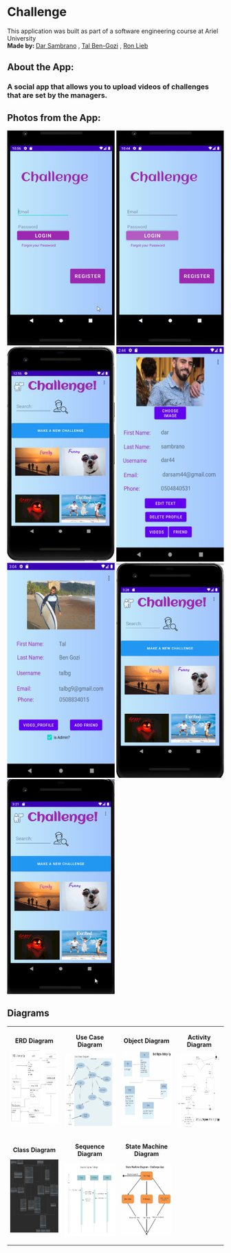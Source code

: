# Challenge <br/>

This application was built as part of a software engineering course at Ariel University <br /> 
<strong>Made by: </strong> <a href="https://github.com/darsam44">Dar Sambrano</a> , <a href="https://github.com/talbg">Tal Ben-Gozi</a> , <a href="https://github.com/ronleib">Ron Lieb</a> <br/>


## About the App: <br/>
### A social app that allows you to upload videos of challenges that are set by the managers.

## Photos from the App:

<img src="https://github.com/darsam44/Challenge/blob/master/app/src/main/Photos/app%20photos/Login.gif" width="250" height="500"> <img src="https://github.com/darsam44/Challenge/blob/master/app/src/main/Photos/app%20photos/Register.gif" width="250" height="500"> <img src="https://github.com/darsam44/Challenge/blob/master/app/src/main/Photos/app%20photos/Main%20page%20pic%20admin.JPG" width="250" height="500"> <img src="https://github.com/darsam44/Challenge/blob/master/app/src/main/Photos/app%20photos/Screenshot_1609339457.png" width="250" height="500">
<img src="https://github.com/darsam44/Challenge/blob/master/app/src/main/Photos/app%20photos/other%20user%20as%20admin.png" width="250" height="500"> <img src="https://github.com/darsam44/Challenge/blob/master/app/src/main/Photos/app%20photos/FriendList.gif" width="250" height="500"> <img src="https://github.com/darsam44/Challenge/blob/master/app/src/main/Photos/app%20photos/Make%20a%20New%20Challenge%20as%20admin.gif" width="250" height="500">




## Diagrams
<table cellspacing="10">
<tbody>
<tr>
<td style="text-align: center;">
<p style="text-align: center;"><strong>ERD Diagram</strong></p>
<p><img src="https://github.com/darsam44/Challenge/blob/master/app/src/main/Photos/Diagrams/ERD.jpg" width="200px" height="170px" /></p>
</td>
<td style="text-align: center;">
<p style="text-align: center;"><strong>Use Case Diagram</strong></p>
<p><img src="https://github.com/darsam44/Challenge/blob/master/app/src/main/Photos/Diagrams/UseCase.jpg" width="170px" height="170px" /></p>
</td>
<td style="text-align: center;">
<p style="text-align: center;"><strong>Object Diagram</strong></p>
<p><img src="https://github.com/darsam44/Challenge/blob/master/app/src/main/Photos/Diagrams/Object%20Diagram.jpg" width="210px" height="170px" /></p>
</td>
<td style="text-align: center;">
<p style="text-align: center;"><strong>Activity Diagram</strong></p>
<p><img src="https://github.com/darsam44/Challenge/blob/master/app/src/main/Photos/Diagrams/Activity%20Diagram.jpg" width="170px" height="170px" /></p>
</td>
</tr>
<tr>
  <td style="text-align: center;">
    <p style="text-align: center;"><strong>Class Diagram</strong></p>
    <p><img src="https://github.com/darsam44/Challenge/blob/master/app/src/main/Photos/Diagrams/Class%20Diagram.jpg" width="170px" height="170px" /></p>
  </td>
  <td style="text-align: center;">
  <p style="text-align: center;"><strong>Sequence Diagram</strong></p>
  <p><img src="https://github.com/darsam44/Challenge/blob/master/app/src/main/Photos/Diagrams/Sequence%20Diagram.jpg" width="200px" height="170px" /></p>
  </td>
  <td style="text-align: center;">
    <p style="text-align: center;"><strong>State Machine Diagram</strong></p>
    <p><img src="https://github.com/darsam44/Challenge/blob/master/app/src/main/Photos/Diagrams/State%20Machine%20Diagram.jpg" width="200px" height="170px" /></p>
  </td>
</tr>
</tbody>
</table>


